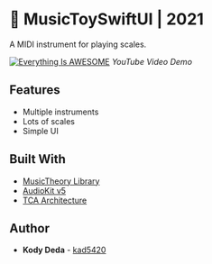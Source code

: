 # 🎹 MusicToySwiftUI | 2021
A MIDI instrument for playing scales.


[![Everything Is AWESOME](https://user-images.githubusercontent.com/45678211/105606262-4d4ef680-5d66-11eb-88a3-210e65526d98.png)](https://www.youtube.com/watch?v=kUl6wEir9ZI&feature=youtu.be)
*YouTube Video Demo*

## Features

* Multiple instruments
* Lots of scales
* Simple UI

## Built With

* [MusicTheory Library](https://github.com/cemolcay/MusicTheory)
* [AudioKit v5](https://github.com/AudioKit/AudioKit)
* [TCA Architecture](https://github.com/pointfreeco/swift-composable-architecture)

## Author

* **Kody Deda** - [kad5420](https://github.com/kad5420)
